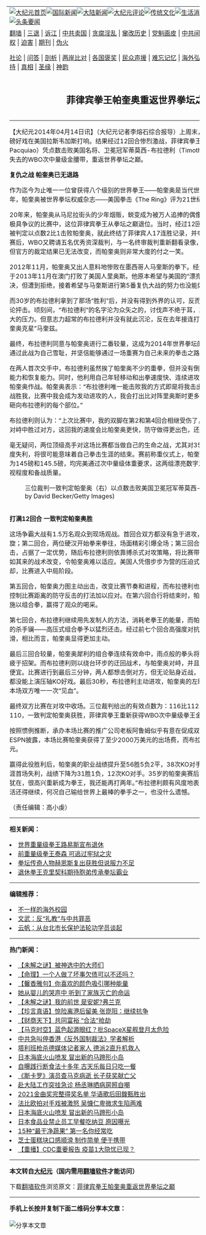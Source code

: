 <a name="1" id="1" target="_blank"></a><span id="1"></span>
<table align=center border="0"><tr><td colspan="2" VALIGN=TOP><a href="https://github.com/mtxmmv392/djy/blob/master/gb/nf1351518.md#1"><img src="https://raw.githubusercontent.com/mtxmmv392/www/master/t/djy/1.jpg" title="大纪元首页" alt="大纪元首页"></a><a href="https://github.com/mtxmmv392/djy/blob/master/gb/n24hr.md#1"><img src="https://raw.githubusercontent.com/mtxmmv392/www/master/t/djy/3.jpg" title="国际新闻" alt="国际新闻"></a><a href="https://github.com/mtxmmv392/djy/blob/master/gb/nsc413.md#1"><img src="https://raw.githubusercontent.com/mtxmmv392/www/master/t/djy/4.jpg" title="大陆新闻" alt="大陆新闻"></a><a href="https://github.com/mtxmmv392/djy/blob/master/gb/news392.md#1"><img src="https://raw.githubusercontent.com/mtxmmv392/www/master/t/djy/5.jpg" title="大纪元评论" alt="大纪元评论"></a><a href="https://github.com/mtxmmv392/djy/blob/master/gb/news2007.md#1"><img src="https://raw.githubusercontent.com/mtxmmv392/www/master/t/djy/6.jpg" title="传统文化" alt="传统文化"></a><a href="https://github.com/mtxmmv392/djy/blob/master/gb/news2008.md#1"><img src="https://raw.githubusercontent.com/mtxmmv392/www/master/t/djy/7.jpg" title="生活消费" alt="生活消费"></a><a href="https://github.com/mtxmmv392/djy/blob/master/gb/ncyule.md#1"><img src="https://raw.githubusercontent.com/mtxmmv392/www/master/t/djy/8.jpg" title="娱乐休闲" alt="娱乐休闲"></a><a href="https://github.com/mtxmmv392/djy/blob/master/gb/nsc1002.md#1"><img src="https://raw.githubusercontent.com/mtxmmv392/www/master/t/djy/9.jpg" title="健康" alt="健康"></a><a href="https://github.com/mtxmmv392/djy/blob/master/gb/nf6092.md#1"><img src="https://raw.githubusercontent.com/mtxmmv392/www/master/t/djy/10a.jpg" title="独家" alt="独家"></a><a href="https://github.com/mtxmmv392/djy/blob/master/gb/nf4514.md#1"><img src="https://raw.githubusercontent.com/mtxmmv392/www/master/t/djy/12a.jpg" title="头条要闻" alt="头条要闻"></a></td></tr>
<tr><td colspan="2" VALIGN=TOP><a target="_blank" href="https://github.com/mtxmmv392/www/blob/master/README.md?zsrh#1">翻墙</a> | <a target="_blank" href="https://github.com/mtxmmv392/djy/blob/master/gb/nf5657.md#1">三退</a> | <a target="_blank" href="https://github.com/mtxmmv392/djy/blob/master/gb/nf6124.md#1">诉江</a> | <a target="_blank" href="https://github.com/mtxmmv392/djy/blob/master/gb/nf1176117.md#1">中共卖国</a> | <a target="_blank" href="https://github.com/mtxmmv392/djy/blob/master/gb/nf5773.md#1">贪腐淫乱</a> | <a target="_blank" href="https://github.com/mtxmmv392/djy/blob/master/gb/nf1176115.md#1">窜改历史</a> | <a target="_blank" href="https://github.com/mtxmmv392/djy/blob/master/gb/nf1176107.md#1">党魁画皮</a> | <a target="_blank" href="https://github.com/mtxmmv392/djy/blob/master/gb/nf1320400.md#1">中共间谍</a> | <a target="_blank" href="https://github.com/mtxmmv392/djy/blob/master/gb/nf1176114.md#1">破坏传统</a> | <a target="_blank" href="https://github.com/mtxmmv392/ntdtv/blob/master/gb/prog447_1.md#1">恶贯满盈</a> | <a target="_blank" href="https://github.com/mtxmmv392/djy/blob/master/gb/ncid278.md#1">人权</a> | <a target="_blank" href="https://github.com/mtxmmv392/djy/blob/master/gb/nf1176111.md#1">迫害</a> | <a target="_blank" href="https://gitlab.com/szzdlab/mh-qikan/blob/master/README.md#1">期刊</a> | <a target="_blank" href="https://github.com/mtxmmv392/djy/blob/master/gb/nf5562.md#1">伪火</a></p><p><a target="_blank" href="https://github.com/mtxmmv392/djy/blob/master/gb/9p.md#1">社论</a> | <a target="_blank" href="https://github.com/mtxmmv392/djy/blob/master/gb/nf4378.md#1">问答</a> | <a target="_blank" href="https://github.com/mtxmmv392/djy/blob/master/gb/nf5792.md#1">剖析</a> | <a target="_blank" href="https://github.com/mtxmmv392/djy/blob/master/gb/nf5735.md#1">两岸比对</a> | <a target="_blank" href="https://github.com/mtxmmv392/djy/blob/master/gb/nf6119.md#1">各国褒奖</a> | <a target="_blank" href="https://github.com/mtxmmv392/djy/blob/master/gb/nf6120.md#1">民众声援</a> | <a target="_blank" href="https://github.com/mtxmmv392/djy/blob/master/gb/nf1188594.md#1">难忘记忆</a> | <a target="_blank" href="https://github.com/mtxmmv392/djy/blob/master/gb/nf3180.md#1">海外弘传</a> | <a target="_blank" href="https://github.com/mtxmmv392/djy/blob/master/gb/nf5410.md#1">万人上访</a> | <a target="_blank" href="https://github.com/mtxmmv392/www/blob/master/README.md?zsrh#1">平台首页</a> | <a target="_blank" href="https://github.com/mtxmmv392/djy/blob/master/gb/nf4386.md#1">支持</a> | <a target="_blank" href="https://github.com/mtxmmv392/djy/blob/master/gb/nf4389.md#1">真相</a> | <a target="_blank" href="https://github.com/mtxmmv392/djy/blob/master/gb/nf5790.md#1">圣缘</a> | <a target="_blank" href="https://github.com/mtxmmv392/djy/blob/master/gb/nf4786.md#1">神韵</a></td></tr>
<tr><td VALIGN=TOP width="626"><h2 align=center>菲律宾拳王帕奎奥重返世界拳坛之巅</h2>

<h6></h6>
<hr>
	<p>【大纪元2014年04月14日讯】（大纪元记者李熔石综合报导）上周末，一场引人瞩目的拳坛重磅好戏在美国拉斯韦加斯打响。结果经过12回合惨烈激战，菲律宾拳王曼尼-帕奎奥（Manny Pacquiao）凭点数击败美国名将、卫冕冠军蒂莫西-布拉德利（Timothy Bradley），夺回两年前失去的WBO次中量级金腰带，重返世界拳坛之巅。</p>
<p><B>复仇之战 帕奎奥已无退路</B></p>
<p>作为迄今为止唯一一位曾获得八个级别的世界拳王——帕奎奥是当代世界拳坛代表人物。2010年，帕奎奥被世界拳坛权威杂志——美国拳击《The Ring》评为21世纪前十年最佳拳王。</p>
<p>20年来，帕奎奥从马尼拉街头的少年烟贩，蜕变成为被万人追捧的偶像。2012年6月，在一场极具争议的比赛中，这位菲律宾拳王从拳坛之巅退位。当时，经过12回合大战，美国人布拉德利被判定以点数2比1击败帕奎奥，就此终结了菲律宾人17连胜记录，并夺得WBO次中量级腰带。赛后，WBO又聘请五名优秀资深裁判，与一名终审裁判重新翻看录像，并一致认为帕奎奥获胜，但官方的裁定结果已无法改变，而帕奎奥则非常大度的付之一笑。</p>
<p>2012年11月，帕奎奥又出人意料地惨败在墨西哥人马奎斯的拳下。经过一年的休整后，帕奎奥于2013年11月在澳门打败了美国人里奥斯。他原本希望与美国的“漂亮男孩儿”梅威瑟进行对决，但遭到拒绝，接着希望与马奎斯进行第5番复仇大战的努力也没能如愿。</p>
<p>而30岁的布拉德利拿到了那场“胜利”后，并没有得到外界的认可，反而遭到职业生涯最严重的舆论抨击。顷刻间，“布拉德利”的名字沦为众矢之的，讨伐声不绝于耳，其内心和精神上承受着巨大的压力。但意志力超常的布拉德利并没有就此沉沦，反在去年接连打败了普罗沃德尼科夫与“帕奎奥克星”马奎兹。</p>
<p>最终，布拉德利同意与帕奎奥进行二番较量，这成为2014年世界拳坛的一个大亮点。两位都想通过此战为自己雪耻，并坚信能够通过一场重赛为自己未来的拳击之路正名。</p>
<p>在两人首次交手中，布拉德利虽然挨了帕奎奥不少的重拳，但并没有倒地，显示出很强的抗击打能力和恢复能力。同时，他利用自己年轻移动和出拳速度快、连续进攻能力强的优势，在外围与帕奎奥作战。帕奎奥表示：“布拉德利唯一能击败我的方式即是将我击出拳台，他没法靠拳技斗法战胜我，比赛中我会成为发动进攻的人，我会打出比对阵里奥斯时更多的拳头，并将重拳狠狠的砸向布拉德利的每个部位。”</p>
<p>布拉德利则认为：“上次比赛中，我的双脚在第2和第4回合相继受伤了，即便如此我还是在拳法对峙中胜过对方，这回我的速度会比帕奎奥更快，防守做得更出色，还拥有更强烈的求胜欲望。”</p>
<p>毫无疑问，两位顶级高手对这场比赛都当做自己的生命之战，尤其对35岁的帕奎奥而言，如果再度失利，将很可能意味着自己拳击生涯的结束。赛前称重仪式上，帕奎奥与布拉德利的体重分别为145磅和145.5磅，均完美通过次中量级体重要求，这两组漂亮数字足以见证双方对比赛的重视程度和备战质量。<br />
	<figure id="attachment_5716921" aria-describedby="caption-attachment-5716921" style="width: 600px" class="wp-caption aligncenter"><ahref=" https://i.epochtimes.com/assets/uploads/2014/04/1404132038091732-600x400.jpg" target="_blank" rel="noreferrer noopener"></a><figcaption id="caption-attachment-5716921" class="wp-caption-text">三位裁判一致判定帕奎奥（右）以点数击败美国卫冕冠军蒂莫西-布拉德利。(Photo by David Becker/Getty Images)</figcaption></figure><br /><B>打满12回合 一致判定帕奎奥胜</B></p>
<p>这场争霸大战有1.5万名观众到现场观战。首回合双方都没有急于进攻，而是采取试探性的周旋；第二回合，两位硬汉开始拳来拳往，场面精彩引爆全场；第三回合，帕奎奥采取组合拳连击，占据了一定优势，随后布拉德利则依靠搏杀式对攻策略，将比赛带入一个高潮。布拉德利突如其来的战术改变，令帕奎奥难以适应。美国人凭借步步为营的压迫式打法，逼迫菲律宾人退却，比赛进入中局阶段。</p>
<p>第五回合，帕奎奥力图主动出击，改变比赛节奏和进程，而布拉德利也看到了对手的调整，采用控制比赛距离的防守反击的打法加以应对。在第六回合行将结束时，帕奎奥对背靠围绳的美国人施以组合拳，赢得了观众的喝采。</p>
<p>第七回合，布拉德利继续用先发制人的方法，消耗老拳王的能量，而帕奎奥则以巅峰时期最擅长的杀手镧——高压式组合拳予以猛烈还击。经过前七个回合高强度对抗后，双方的体能都有些下滑，相比而言，帕奎奥显得更加主动。</p>
<p>最后三回合较量，帕奎奥犀利的组合拳连续有效命中，雨点般的拳头将比自己小5岁的对手打得疲于招架。而布拉德利则以绕台环步的迂回战术，与帕奎奥对峙，并且通过恰到好处的反击占些便宜。比赛进行到最后三分钟，两人都想击倒对方，但无论贴身近战，还是中远距离拳法比拼，都没能上演压轴KO好戏。最后30秒，布拉德利主动进攻，帕奎奥的左眼眉骨被打出血，这也是本场双方唯一一次“见血”。</p>
<p>最终双方比赛在对攻中收场。三位裁判给出的有效点数为：116比112、116比112、118比110，一致判定帕奎奥获胜，菲律宾拳王重新获得WBO次中量级拳王金腰带。</p>
<p>按照惯例推断，承办本场比赛的推广公司老板阿鲁姆似乎有意在促成双方的第三番大战上演。据ESPN披露，本场比赛帕奎奥获得了至少2000万美元的出场费，而布拉德利的出场费为600万美元。</p>
<p>赢得此役胜利后，帕奎奥的职业战绩提升至56胜5负2平，38次KO对手；布拉德利则遭到职业生涯首场失利，战绩下降为31胜1负，12次KO对手。35岁的帕奎奥赛后表示：“胜利证明自己雄风犹在，很高兴重新成为拳王，我还能再打两年。”布拉德利颇有风度地表示，虽然输掉比赛，但生活还得继续，何况自己输给世界上最棒的拳手之一，也没什么遗憾。</p>
<p>（责任编辑：高小虔） </p>
	
<hr>


<strong>相关新闻：</strong>
<li><a href="https://github.com/mtxmmv392/djy/blob/master/gb/4/2/6/n462007.md#1">世界重量级拳王路易斯宣布退休</a></li>
<li><a href="https://github.com/mtxmmv392/djy/blob/master/gb/4/2/28/n475496.md#1">前重量级拳王泰森 可逃过牢狱之灾</a></li>
<li><a href="https://github.com/mtxmmv392/djy/blob/master/gb/5/7/31/n1003472.md#1">拳坛传奇人物赫恩斯复出获胜但说服力不足</a></li>
<li><a href="https://github.com/mtxmmv392/djy/blob/master/gb/5/11/23/n1129559.md#1">退休拳王克里契科期待胞弟传承拳坛霸业</a></li>
<hr>


<strong>编辑推荐：</strong>
<li><a href="https://github.com/upjkzu3674/djy/blob/master/gb/18/6/9/n10469652.md?dfh#1" target="_blank">不一样的海外校园</a></li><li><a href="https://github.com/tsiac2612/djy/blob/master/gb/17/12/30/n10007999.md#1" target="_blank">文武：反“礼教”与中共罪恶</a></li><li><a href="https://github.com/tsiac2612/djy/blob/master/gb/14/12/28/n4328405.md#1" target="_blank">云帆：从台北市长保护法轮功学员谈起</a></li>
<hr>

<strong>热门新闻：</strong>
<li><a href="https://github.com/dcixww301/djy/blob/master/gb/21/8/17/n13169214.md#1">【未解之谜】被神选中的大师们</a></li>
<li><a href="https://github.com/dcixww301/djy/blob/master/gb/21/7/23/n13108843.md#1">【命理】一个人做了坏事欠债可以不还吗？</a></li>
<li><a href="https://github.com/dcixww301/djy/blob/master/gb/21/8/15/n13163984.md#1">【馨香雅句】你喜欢的颜色吸引哪种能量</a></li>
<li><a href="https://github.com/dcixww301/djy/blob/master/gb/21/7/24/n13112860.md#1">她从婴儿的哭声中 听到了家族灭亡的命运</a></li>
<li><a href="https://github.com/dcixww301/djy/blob/master/gb/21/8/13/n13161080.md#1">【未解之谜】我的前世  是安妮?弗兰克</a></li>
<li><a href="https://github.com/dcixww301/djy/blob/master/gb/21/8/21/n13178150.md#1">【珍言真语】惊险离港后留美 张崑阳：继续抗争</a></li>
<li><a href="https://github.com/dcixww301/djy/blob/master/gb/21/8/21/n13178623.md#1">【财商天下】共同富裕 “合法”抢劫</a></li>
<li><a href="https://github.com/dcixww301/djy/blob/master/gb/21/8/22/n13179292.md#1">【马克时空】蓝色起源眼红？批SpaceX星舰登月太危险</a></li>
<li><a href="https://github.com/dcixww301/djy/blob/master/gb/21/8/20/n13176564.md#1">中共急叫停香港《反外国制裁法》学者解析</a></li>
<li><a href="https://github.com/dcixww301/djy/blob/master/gb/21/8/20/n13176128.md#1">塔利班枪杀德媒体记者家人 德派2直升机救人</a></li>
<li><a href="https://github.com/dcixww301/djy/blob/master/gb/21/8/20/n13175206.md#1">日本海底火山喷发 冒出新的马蹄形小岛</a></li>
<li><a href="https://github.com/dcixww301/djy/blob/master/gb/21/8/20/n13176794.md#1">自曝践行断食法十多年 古天乐每日只吃一餐</a></li>
<li><a href="https://github.com/dcixww301/djy/blob/master/gb/21/8/20/n13175770.md#1">《斯卡罗》演员查马克病逝 长子获奖献亡父</a></li>
<li><a href="https://github.com/dcixww301/djy/blob/master/gb/21/8/20/n13176911.md#1">赴大陆工作突挂急诊 杨丞琳晒病房照自嘲</a></li>
<li><a href="https://github.com/dcixww301/djy/blob/master/gb/21/8/18/n13170824.md#1">2021金曲奖完整得奖名单 华语歌后田馥甄胜出</a></li>
<li><a href="https://github.com/dcixww301/djy/blob/master/gb/21/8/20/n13175649.md#1">法比欧拍对手戏被激怒 吴慷仁卑微求生陷两难</a></li>
<li><a href="https://github.com/dcixww301/djy/blob/master/gb/21/8/20/n13175206.md#1">日本海底火山喷发 冒出新的马蹄形小岛</a></li>
<li><a href="https://github.com/dcixww301/djy/blob/master/gb/21/8/20/n13175719.md#1">日本食品业禁止员工早餐吃纳豆 原因曝光</a></li>
<li><a href="https://github.com/dcixww301/djy/blob/master/gb/21/8/20/n13175453.md#1">15种“最干净蔬果” 第一名你经常吃</a></li>
<li><a href="https://github.com/dcixww301/djy/blob/master/gb/21/8/20/n13176265.md#1">芝士蛋糕块口感顺滑 制作简单 便于携带</a></li>
<li><a href="https://github.com/dcixww301/djy/blob/master/gb/21/8/21/n13178015.md#1">【重播】CDC重要报告 疫苗1大隐忧已现？</a></li>
<hr>

<strong>本文转自<a href="https://www.epochtimes.com">大纪元</a>（国内需用<a href="https://github.com/mtxmmv392/www/blob/master/README.md#8">翻墙软件</a>才能访问）</strong><p>下载<a href="https://github.com/mtxmmv392/www/blob/master/README.md#8">翻墙软件</a>浏览原文：<a href="https://www.epochtimes.com/gb/14/4/14/n4130837.htm">菲律宾拳王帕奎奥重返世界拳坛之巅</a></p><hr>

<strong>手机上长按并复制下面二维码分享本文章：</strong><br><br><img src="https://chart.apis.google.com/chart?cht=qr&chs=240x240&choe=UTF-8&chld=M|2&chl=https://github.com/mtxmmv392/djy/blob/master/gb/14/4/14/n4130837.md%231" title="分享本文章"></td><td VALIGN=TOP><a href="https://github.com/mtxmmv392/djy/blob/master/gb/16/1/21/n4622075.md?dfh#1" target="_blank"><img src="https://raw.githubusercontent.com/mtxmmv392/djy/master/gb/300/wei-f1.jpg" title="中共的伪火骗局"  alt="中共的伪火骗局"></a><br><a href="https://github.com/mtxmmv392/www/blob/master/README.md?dfh#9" target="_blank"><img src="https://raw.githubusercontent.com/mtxmmv392/djy/master/gb/300/yong-h.jpg" title="永恒的见证"  alt="永恒的见证"></a><br><a href="https://github.com/mtxmmv392/djy/blob/master/gb/13/9/29/n3974789.md?dfh#1" target="_blank"><img src="https://raw.githubusercontent.com/mtxmmv392/djy/master/gb/300/shang-lnz.jpg" title="善良女子被中共投男牢"  alt="善良女子被中共投男牢"></a><br><a href="https://github.com/mtxmmv392/djy/blob/master/gb/16/3/16/n4663449.md?dfh#1" target="_blank"><img src="https://raw.githubusercontent.com/mtxmmv392/djy/master/gb/300/huo-z3.jpg" title="警卫目击活摘器官"  alt="警卫目击活摘器官"></a><br><a href="https://github.com/mtxmmv392/djy/blob/master/gb/16/8/7/n8177641.md?dfh#1" target="_blank"><img src="https://raw.githubusercontent.com/mtxmmv392/djy/master/gb/300/huo-z4.jpg" title="证人描述活摘恐怖"  alt="证人描述活摘恐怖"></a><br><a href="https://github.com/mtxmmv392/djy/blob/master/gb/10/4/19/n2881569.md?dfh#1" target="_blank"><img src="https://raw.githubusercontent.com/mtxmmv392/djy/master/gb/300/huo-z1.jpg" title="揭开活摘器官黑幕"  alt="揭开活摘器官黑幕"></a><br><a href="https://github.com/mtxmmv392/djy/blob/master/gb/10/11/7/n3077476.md?dfh#1" target="_blank"><img src="https://raw.githubusercontent.com/mtxmmv392/djy/master/gb/300/ma-ks.jpg" title="马克思的成魔之路"  alt="马克思的成魔之路"></a><br><a href="https://github.com/mtxmmv392/djy/blob/master/gb/14/6/9/n4173977.md?dfh#1" target="_blank"><img src="https://raw.githubusercontent.com/mtxmmv392/djy/master/gb/300/chang-zs.jpg" title="藏字石 蕴天机"  alt="藏字石 蕴天机"></a><br><a href="https://github.com/mtxmmv392/djy/blob/master/gb/18/5/10/n10381511.md?dfh#1" target="_blank"><img src="https://raw.githubusercontent.com/mtxmmv392/djy/master/gb/300/st1.jpg" title="关注三亿人三退"  alt="关注三亿人三退"></a><br><a href="https://github.com/mtxmmv392/djy/blob/master/gb/18/3/21/n10237682.md?dfh#1" target="_blank"><img src="https://raw.githubusercontent.com/mtxmmv392/djy/master/gb/300/jie-t.jpg" title="解体中共复兴中华"  alt="解体中共复兴中华"></a><br><a href="https://github.com/mtxmmv392/djy/blob/master/gb/9/2/9/n2422991.md?dfh#1" target="_blank"><img src="https://raw.githubusercontent.com/mtxmmv392/djy/master/gb/300/gao-zs.jpg" title="中共迫害良心律师"  alt="中共迫害良心律师"></a><br><a href="https://github.com/mtxmmv392/djy/blob/master/gb/18/12/9/n10900044.md?dfh#1" target="_blank"><img src="https://raw.githubusercontent.com/mtxmmv392/djy/master/gb/300/sj1.jpg" title="三百多万人举报江泽民"  alt="三百多万人举报江泽民"></a><br><a href="https://github.com/mtxmmv392/djy/blob/master/gb/18/8/28/n10672014.md?dfh#1" target="_blank"><img src="https://raw.githubusercontent.com/mtxmmv392/djy/master/gb/300/sj2.jpg" title="这些官员为何起诉江泽民"  alt="这些官员为何起诉江泽民"></a><br><a href="https://github.com/mtxmmv392/djy/blob/master/gb/8/12/18/n2367165.md?dfh#1" target="_blank"><img src="https://raw.githubusercontent.com/mtxmmv392/djy/master/gb/300/liangan.jpg" title="海峡两岸的强烈对比"  alt="海峡两岸的强烈对比"></a><br><a href="https://github.com/mtxmmv392/djy/blob/master/gb/15/12/10/n4593139.md?dfh#1" target="_blank"><img src="https://raw.githubusercontent.com/mtxmmv392/djy/master/gb/300/jia-ndzl.jpg" title="加拿大总理的贺信"  alt="加拿大总理的贺信"></a><br><a href="https://github.com/mtxmmv392/djy/blob/master/gb/11/6/17/n3289382.md?dfh#1" target="_blank"><img src="https://raw.githubusercontent.com/mtxmmv392/djy/master/gb/300/xiao-wd.jpg" title="探寻真相兼听则明"  alt="探寻真相兼听则明"></a><br><a href="https://github.com/mtxmmv392/djy/blob/master/gb/18/10/27/n10812623.md?dfh#1" target="_blank"><img src="https://raw.githubusercontent.com/mtxmmv392/djy/master/gb/300/yindu.jpg" title="印度媒体报道东方"  alt="印度媒体报道东方"></a><br><a href="https://github.com/mtxmmv392/djy/blob/master/gb/18/6/9/n10469652.md?dfh#1" target="_blank"><img src="https://raw.githubusercontent.com/mtxmmv392/djy/master/gb/300/xie-j.jpg" title="不一样的海外校园"  alt="不一样的海外校园"></a><br><a href="https://github.com/mtxmmv392/djy/blob/master/gb/7/4/5/n1669415.md?dfh#1" target="_blank"><img src="https://raw.githubusercontent.com/mtxmmv392/djy/master/gb/300/li-up.jpg" title="从大师到徒弟的传奇"  alt="从大师到徒弟的传奇"></a><br><a href="https://github.com/mtxmmv392/djy/blob/master/gb/17/5/26/n9191512.md?dfh#1" target="_blank"><img src="https://raw.githubusercontent.com/mtxmmv392/djy/master/gb/300/zfl2.jpg" title="亿万人与东方一本奇书"  alt="亿万人与东方一本奇书"></a><br><a href="https://github.com/mtxmmv392/djy/blob/master/gb/13/11/27/n4020290.md?dfh#1" target="_blank"><img src="https://raw.githubusercontent.com/mtxmmv392/djy/master/gb/300/zhen-h.jpg" title="大陆见不到的震撼场面"  alt="大陆见不到的震撼场面"></a><br><a href="https://github.com/mtxmmv392/djy/blob/master/gb/15/7/17/n4482910.md?dfh#1" target="_blank"><img src="https://raw.githubusercontent.com/mtxmmv392/djy/master/gb/300/dalu-sk.jpg" title="人心向善 大陆当初盛况"  alt="人心向善 大陆当初盛况"></a><br><a href="https://github.com/mtxmmv392/djy/blob/master/gb/19/1/5/n10955468.md?dfh#1" target="_blank"><img src="https://raw.githubusercontent.com/mtxmmv392/djy/master/gb/300/zfl1.jpg" title="追寻真理 这书讲什么"  alt="追寻真理 这书讲什么"></a><br><a href="https://github.com/mtxmmv392/www/blob/master/README.md?dfh#1" target="_blank"><img src="https://raw.githubusercontent.com/mtxmmv392/djy/master/gb/300/fq1.jpg" title="下载免费翻墙软件"  alt="下载免费翻墙软件"></a><br></td></tr></table>

